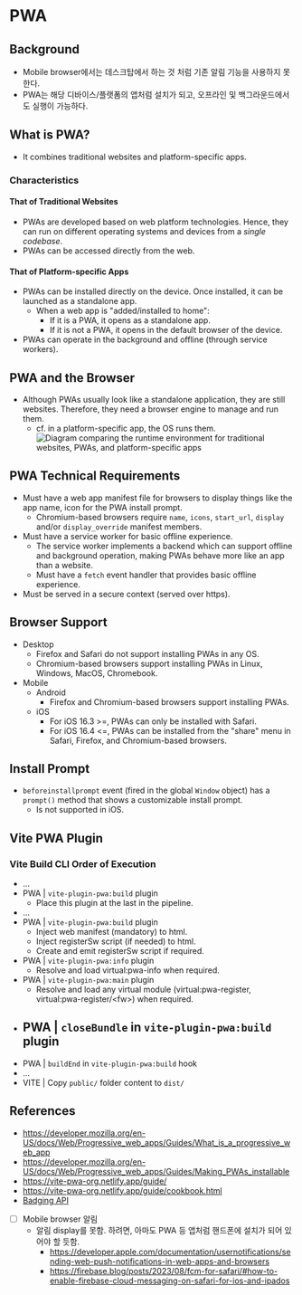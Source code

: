 
# PWA

## Background
- Mobile browser에서는 데스크탑에서 하는 것 처럼 기존 알림 기능을 사용하지 못한다.
- PWA는 해당 디바이스/플랫폼의 앱처럼 설치가 되고, 오프라인 및 백그라운드에서도 실행이 가능하다.

## What is PWA?
- It combines traditional websites and platform-specific apps.
### Characteristics
#### That of Traditional Websites
- PWAs are developed based on web platform technologies. Hence, they can run on different operating systems and devices from a *single codebase*.
- PWAs can be accessed directly from the web.
#### That of Platform-specific Apps
- PWAs can be installed directly on the device. Once installed, it can be launched as a standalone app.
	- When a web app is "added/installed to home":
		- If it is a PWA, it opens as a standalone app.
		- If it is not a PWA, it opens in the default browser of the device.
- PWAs can operate in the background and offline (through service workers).

## PWA and the Browser
- Although PWAs usually look like a standalone application, they are still websites. Therefore, they need a browser engine to manage and run them.
	- cf. in a platform-specific app, the OS runs them.
![Diagram comparing the runtime environment for traditional websites, PWAs, and platform-specific apps](https://developer.mozilla.org/en-US/docs/Web/Progressive_web_apps/Guides/What_is_a_progressive_web_app/pwa-environment.svg)

## PWA Technical Requirements
- Must have a web app manifest file for browsers to display things like the app name, icon for the PWA install prompt.
	- Chromium-based browsers require `name`, `icons`, `start_url`, `display` and/or `display_override` manifest members.
- Must have a service worker for basic offline experience.
	- The service worker implements a backend which can support offline and background operation, making PWAs behave more like an app than a website.
	- Must have a `fetch` event handler that provides basic offline experience.
- Must be served in a secure context (served over https).

## Browser Support
- Desktop
	- Firefox and Safari do not support installing PWAs in any OS.
	- Chromium-based browsers support installing PWAs in Linux, Windows, MacOS, Chromebook.
- Mobile
	- Android 
		- Firefox and Chromium-based browsers support installing PWAs.
	- iOS
		- For iOS 16.3 >=, PWAs can only be installed with Safari.
		- For iOS 16.4 <=, PWAs can be installed from the "share" menu in Safari, Firefox, and Chromium-based browsers.

## Install Prompt
- `beforeinstallprompt` event (fired in the global `Window` object) has a `prompt()` method that shows a customizable install prompt.
	- Is not supported in iOS.
## Vite PWA Plugin
### Vite Build CLI Order of Execution
- ...
- PWA | `vite-plugin-pwa:build` plugin
	- Place this plugin at the last in the pipeline.
- ...
- PWA | `vite-plugin-pwa:build` plugin
	- Inject web manifest (mandatory) to html.
	- Inject registerSw script (if needed) to html.
	- Create and emit registerSw script if required.
- PWA | `vite-plugin-pwa:info` plugin
	- Resolve and load virtual:pwa-info when required.
- PWA | `vite-plugin-pwa:main` plugin
	- Resolve and load any virtual module (virtual:pwa-register, virtual:pwa-register/\<fw>) when required.
- PWA | `closeBundle` in `vite-plugin-pwa:build` plugin
	- 
- PWA | `buildEnd` in `vite-plugin-pwa:build` hook
- ...
- VITE | Copy `public/` folder content to `dist/`
## References
- https://developer.mozilla.org/en-US/docs/Web/Progressive_web_apps/Guides/What_is_a_progressive_web_app
- https://developer.mozilla.org/en-US/docs/Web/Progressive_web_apps/Guides/Making_PWAs_installable
- https://vite-pwa-org.netlify.app/guide/
- https://vite-pwa-org.netlify.app/guide/cookbook.html
- [Badging API](https://github.com/w3c/badging/blob/main/explainer.md)





- [ ] Mobile browser 알림
	- 알림 display를 못함. 하려면, 아마도 PWA 등 앱처럼 핸드폰에 설치가 되어 있어야 할 듯함.
		- https://developer.apple.com/documentation/usernotifications/sending-web-push-notifications-in-web-apps-and-browsers
		- https://firebase.blog/posts/2023/08/fcm-for-safari/#how-to-enable-firebase-cloud-messaging-on-safari-for-ios-and-ipados